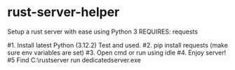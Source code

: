 # rust-server-helper
Setup a rust server with ease using Python 3
REQUIRES: requests

#1. Install latest Python (3.12.2) Test and used.
#2. pip install requests (make sure env variables are set)
#3. Open cmd or run using idle
#4. Enjoy server!
#5 Find C:\rustserver run dedicatedserver.exe
